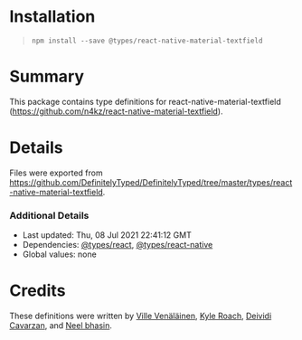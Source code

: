 # Installation
> `npm install --save @types/react-native-material-textfield`

# Summary
This package contains type definitions for react-native-material-textfield (https://github.com/n4kz/react-native-material-textfield).

# Details
Files were exported from https://github.com/DefinitelyTyped/DefinitelyTyped/tree/master/types/react-native-material-textfield.

### Additional Details
 * Last updated: Thu, 08 Jul 2021 22:41:12 GMT
 * Dependencies: [@types/react](https://npmjs.com/package/@types/react), [@types/react-native](https://npmjs.com/package/@types/react-native)
 * Global values: none

# Credits
These definitions were written by [Ville Venäläinen](https://github.com/mindhivefi), [Kyle Roach](https://github.com/iRoachie), [Deividi Cavarzan](https://github.com/cavarzan), and [Neel bhasin](https://github.com/neelb2).
